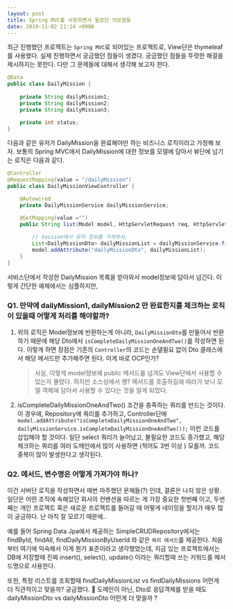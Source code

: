 ```yaml
---
layout: post
title: Spring MVC를 사용하면서 들었던 의문점들
date: 2019-11-02 21:14 +0900
---
```


 최근 진행했던 프로젝트는 `Spring MVC`로 되어있는 프로젝트로, View단은 thymeleaf를 사용했다. 실제 진행하면서 궁금했던 점들이 생겼다. 궁금했던 점들을 뚜렷한 해결을 제시하지는 못한다. 다만 그 문제들에 대해서 생각해 보고자 한다.

```java
@Data
public class DailyMission {
    
    private String dailyMission1;
    private String dailyMission2;
    private String dailyMission3;

    private int status;
}
```

다음과 같은 유저가 DailyMission을 완료해야만 하는 비즈니스 로직이라고 가정해 보자. 보통의 Spring MVC에서 DailyMission에 대한 정보를 모델에 담아서 뷰단에 넘기는 로직은 다음과 같다. 

```java
@Controller
@RequestMapping(value = "/dailyMission")
public class DailyMissionViewController {

    @Autowired
    private DailyMissionService dailyMissionService;

    @GetMapping(value ="")
    public String list(Model model, HttpServletRequest req, HttpServletResponse resp){
        
        // Session에서 유저 정보를 가져와서, 
        List<DailyMissionDto> dailyMissionList = dailyMissionService.findDailyMissionList(userId);
        model.addAttribute("dailyMissionDto", dailyMissionList);
    }
}
```
서비스단에서 작성한 DailyMission 목록을 받아와서 model정보에 담아서 넘긴다. 
이렇게 간단한 예제에서는 심플하지만, 

### Q1. 만약에 dailyMission1, dailyMission2 만 완료한지를 체크하는 로직이 있을때 어떻게 처리를 해야할까?
1. 위의 로직은 Model정보에 반환하는게 아니라, `DailyMissionDto`를 만들어서 반환하기 때문에 해당 Dto에서 `isCompleteDailyMissionOneAndTwo()`를 작성하면 된다. 이렇게 하면 장점은 기존의 `Controller`의 코드는 손댈필요 없이 Dto 클래스에서 해당 메서드만 추가해주면 된다. 이게 바로 OCP인가? 
    > 사실, 이렇게 model정보에 public 메서드를 넘겨도 View단에서 사용할 수 있는지 몰랐다. 하지만 소스상에서 엥? 메서드를 호출하길래 따라가 보니 모델 객체에 담아서 사용할 수 있다는 것을 알게 되었다. 

2. isCompleteDailyMissionOneAndTwo() 조건을 충족하는 쿼리를 반드는 것이다. 이 경우에, Repository에 쿼리를 추가하고, Controller단에 `model.addAttribute("isCompleteDailyMissionOneAndTwo", dailyMissionService.isCompleteDailyMissionOneAndTwo());` 이런 코드를 삽입해야 할 것이다. 일단 select 쿼리가 늘어났고, 불필요한 코드도 증가했고, 해당 체크하는 쿼리를 여러 도메인에서 많이 사용하면 (적어도 3번 이상 ) 모를까. 코드 중복이 많이 발생한다고 생각된다. 

### Q2. 메서드, 변수명은 어떻게 가져가야 하나? 
이건 서버단 로직을 작성하면서 매번 마주했던 문제들(?) 인데, 결론은 나지 않은 상황. 일단은 어떤 조직에 속해있던 회사의 컨벤션을 따르는 게 가장 중요한 첫번째 이고, 두번째는 개인 프로젝트 혹은 새로운 프로젝트를 들어갈 때 어떻게 네이밍을 할지가 매우 많이 궁금하다. 난 아직 잘 모르기 때문에..

예를 들어 Spring Data Jpa에서 제공하는 SimpleCRUDRepository에서는 findById, findAll, findDailyMissionByUserId 와 같은 `쿼리 메서드`를 제공한다. 처음부터 여기에 익숙해서 이게 뭔가 표준이라고 생각했었는데, 지금 있는 프로젝트에서는 DB에 저장할때 진짜 insert(), select(), update() 이라는 쿼리할때 쓰는 키워드를 메서드명으로 사용한다. 

또한, 특정 리스트를 조회할때 findDailyMissionList vs findDailyMissions 어떤게 더 직관적이고 맞을까? 궁금했다. 🤔
도메인이 아닌, Dto로 응답객체를 받을 때도 dailyMissionDto vs dailyMissionDto 어떤게 더 맞을까 ?

